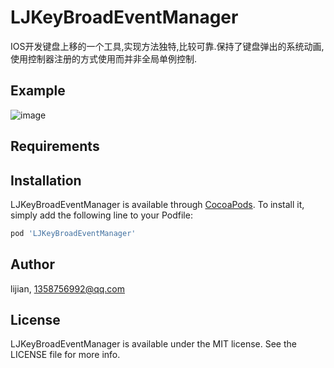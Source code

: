 # LJKeyBroadEventManager
IOS开发键盘上移的一个工具,实现方法独特,比较可靠.保持了键盘弹出的系统动画,使用控制器注册的方式使用而并非全局单例控制.

## Example


![image](https://github.com/lijian096870/LJKeyBroadEventManager/blob/master/vl5qa-kejt5.gif)


## Requirements

## Installation

LJKeyBroadEventManager is available through [CocoaPods](https://cocoapods.org). To install
it, simply add the following line to your Podfile:

```ruby
pod 'LJKeyBroadEventManager'
```




## Author

lijian, 1358756992@qq.com

## License

LJKeyBroadEventManager is available under the MIT license. See the LICENSE file for more info.
